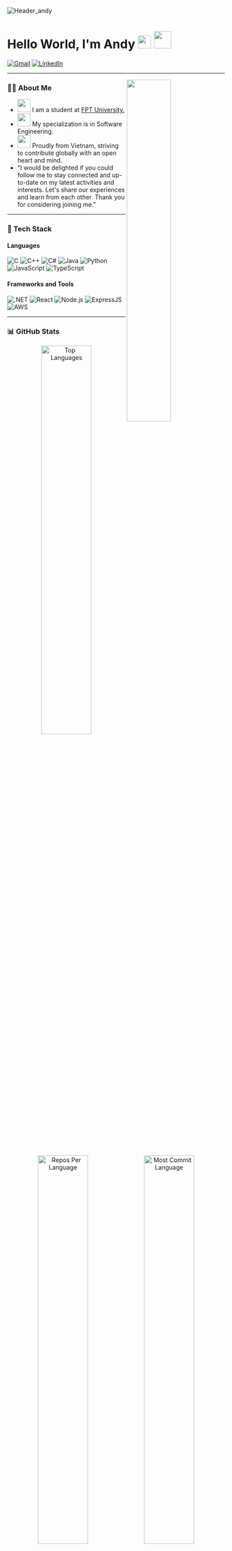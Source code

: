 ![Header_andy](https://user-images.githubusercontent.com/114195582/224937528-4b9ab948-c78b-428b-bdaf-cc335763b1b3.png)

# Hello World, I'm Andy <img src="https://media.giphy.com/media/u3NqET5KZHkOs/giphy.gif" width="30" /> <img src="https://media.giphy.com/media/vlwVZMjk5ivdYwkDWT/giphy.gif" width="40" />

[![Gmail](https://img.shields.io/static/v1?style=for-the-badge&message=Gmail&color=EA4335&logo=Gmail&logoColor=FFFFFF&label=)](mailto:duy.maianh26@gmail.com)
[![LinkedIn](https://img.shields.io/static/v1?style=for-the-badge&message=LinkedIn&color=0A66C2&logo=LinkedIn&logoColor=FFFFFF&label=)](https://www.linkedin.com/in/anh-duy-mai-a65683251/)

---

<img align='right' src="https://github-readme-stats.vercel.app/api?username=andyninety9&show_icons=true&theme=tokyonight&hide=contribs,issues" width="45%">

### 🙋‍♂️ About Me
- <img src="https://media.giphy.com/media/XuBtcsV266vepmoEYG/giphy.gif" width="30" /> I am a student at [FPT University.](https://daihoc.fpt.edu.vn/)
- <img src="https://media.giphy.com/media/MCdT1HmNv7nAm7SWTf/giphy.gif" width="30" /> My specialization is in Software Engineering.
- <img src="https://media.giphy.com/media/j60Al5O5MRr4AkNmkz/giphy.gif" width="30" /> Proudly from Vietnam, striving to contribute globally with an open heart and mind.
- "I would be delighted if you could follow me to stay connected and up-to-date on my latest activities and interests. Let's share our experiences and learn from each other. Thank you for considering joining me."

---

### 🚀 Tech Stack

#### Languages
![C](https://img.shields.io/badge/C-A8B9CC?style=for-the-badge&logo=c&logoColor=white)
![C++](https://img.shields.io/badge/C++-00599C?style=for-the-badge&logo=cplusplus&logoColor=white)
![C#](https://img.shields.io/badge/C%23-239120?style=for-the-badge&logo=csharp&logoColor=white)
![Java](https://img.shields.io/badge/Java-007396?style=for-the-badge&logo=java&logoColor=white)
![Python](https://img.shields.io/badge/Python-3776AB?style=for-the-badge&logo=python&logoColor=white)
![JavaScript](https://img.shields.io/badge/JavaScript-F7DF1E?style=for-the-badge&logo=javascript&logoColor=black)
![TypeScript](https://img.shields.io/badge/TypeScript-3178C6?style=for-the-badge&logo=typescript&logoColor=white)

#### Frameworks and Tools
![.NET](https://img.shields.io/badge/.NET-512BD4?style=for-the-badge&logo=dotnet&logoColor=white)
![React](https://img.shields.io/badge/React-20232A?style=for-the-badge&logo=react&logoColor=61DAFB)
![Node.js](https://img.shields.io/badge/Node.js-339933?style=for-the-badge&logo=nodedotjs&logoColor=white)
![ExpressJS](https://img.shields.io/badge/Express.js-000000?style=for-the-badge&logo=express&logoColor=white)
![AWS](https://img.shields.io/badge/AWS-232F3E?style=for-the-badge&logo=amazonaws&logoColor=white)

---

### 📊 GitHub Stats
<div align="center" style="font-size:14px">
<!--     <img src="https://github-readme-stats.vercel.app/api?username=andyninety9&show_icons=true&theme=radical" width="48%" alt="GitHub Stats"/> -->
    <img src="https://github-readme-stats.vercel.app/api/top-langs/?username=andyninety9&layout=compact&theme=radical" width="48%" alt="Top Languages"/>
</div>

<div align="center" style="font-size:14px">
    <img src="https://github-profile-summary-cards.vercel.app/api/cards/repos-per-language?username=andyninety9&theme=radical" width="48%" alt="Repos Per Language"/>
    <img src="https://github-profile-summary-cards.vercel.app/api/cards/most-commit-language?username=andyninety9&theme=radical" width="48%" alt="Most Commit Language"/>
</div>

---

### 🌍 Connect with Me
[![Gmail](https://img.shields.io/badge/Gmail-EA4335?style=for-the-badge&logo=gmail&logoColor=white)](mailto:duy.maianh26@gmail.com)
[![LinkedIn](https://img.shields.io/badge/LinkedIn-0A66C2?style=for-the-badge&logo=linkedin&logoColor=white)](https://www.linkedin.com/in/anh-duy-mai-a65683251/)

---

### 🎨 Fun Fact
> “Code is like humor. When you have to explain it, it’s bad.”
